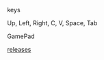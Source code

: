 keys

Up, Left, Right, C, V, Space, Tab

GamePad

[releases](https://github.com/mderrdx5341/InBodyDemon/releases)
